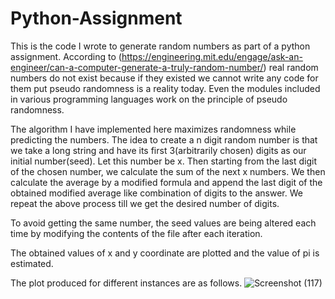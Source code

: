 # Python-Assignment

This is the code I wrote to generate random numbers as part of a python assignment.
According to (https://engineering.mit.edu/engage/ask-an-engineer/can-a-computer-generate-a-truly-random-number/) real random numbers do not exist because if they existed we cannot write any code for them put pseudo randomness is a reality today.
Even the modules included in various programming languages work on the principle of pseudo randomness.

The algorithm I have implemented here maximizes randomness while predicting the numbers.
The idea to create a n digit random number is that we take a long string and have its first 3(arbitrarily chosen) digits as our initial number(seed). Let this number be x.
Then starting from the last digit of the chosen number, we calculate the sum of the next x numbers. 
We then calculate the average by a modified formula and append the last digit of the obtained modified average like combination of digits to the answer.
We repeat the above process till we get the desired number of digits.

To avoid getting the same number, the seed values are being altered each time by modifying the contents of the file after each iteration.



The obtained values of x and y coordinate are plotted and the value of pi is estimated.

The plot produced for different instances are as follows.
![Screenshot (117)](https://user-images.githubusercontent.com/59289916/163453374-2e11fc4a-d107-4edf-8144-cc7444886083.png)
